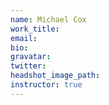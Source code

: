 ```yaml
---
name: Michael Cox
work_title:
email:
bio:
gravatar:
twitter:
headshot_image_path:
instructor: true
---
```

